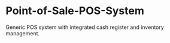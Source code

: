 # Point-of-Sale-POS-System
Generic POS system with integrated cash register and inventory management.
